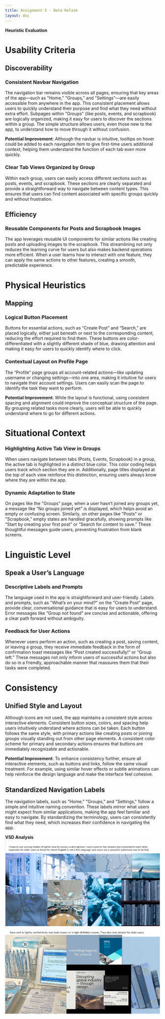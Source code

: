 ```yaml
---
title: Assignment 5 - Beta Relase
layout: doc
---
```

<style>
div.scroll-container {
  background-color: #333;
  overflow: auto;
  white-space: nowrap;
  padding:5px;
  margin-top:20px;
}
div.scroll-container img {
  padding: 5px;
  display:inline-block;
}
</style>

<summary><b>Heuristic Evaluation</b></summary>

# Usability Criteria

## Discoverability

### Consistent Navbar Navigation
The navigation bar remains visible across all pages, ensuring that key areas of the app—such as "Home," "Groups," and "Settings"—are easily accessible from anywhere in the app. This consistent placement allows users to quickly understand their purpose and find what they need without extra effort. Subpages within "Groups" (like posts, events, and scrapbook) are logically organized, making it easy for users to discover the sections within a group. The simple structure allows users, even those new to the app, to understand how to move through it without confusion.

**Potential Improvement**: Although the navbar is intuitive, tooltips on hover could be added to each navigation item to give first-time users additional context, helping them understand the function of each tab even more quickly.

### Clear Tab Views Organized by Group
Within each group, users can easily access different sections such as posts, events, and scrapbook. These sections are clearly separated and provide a straightforward way to navigate between content types. This ensures that users can find content associated with specific groups quickly and without frustration.

## Efficiency

### Reusable Components for Posts and Scrapbook Images
The app leverages reusable UI components for similar actions like creating posts and uploading images to the scrapbook. This streamlining not only reduces the learning curve for users but also makes backend operations more efficient. When a user learns how to interact with one feature, they can apply the same actions to other features, creating a smooth, predictable experience.

# Physical Heuristics

## Mapping

### Logical Button Placement
Buttons for essential actions, such as “Create Post” and “Search,” are placed logically, either just beneath or next to the corresponding content, reducing the effort required to find them. These buttons are color-differentiated with a slightly different shade of blue, drawing attention and making it easy for users to quickly identify where to click.

### Contextual Layout on Profile Page
The “Profile” page groups all account-related actions—like updating username or changing settings—into one area, making it intuitive for users to navigate their account settings. Users can easily scan the page to identify the task they want to perform.

**Potential Improvement**: While the layout is functional, using consistent spacing and alignment could improve the conceptual structure of the page. By grouping related tasks more clearly, users will be able to quickly understand where to go for different actions.

# Situational Context

### Highlighting Active Tab View in Groups
When users navigate between tabs (Posts, Events, Scrapbook) in a group, the active tab is highlighted in a distinct blue color. This color coding helps users track which section they are in. Additionally, page titles displayed at the top of each view reinforce this distinction, ensuring users always know where they are within the app.

### Dynamic Adaptation to State
On pages like the "Groups" page, when a user hasn’t joined any groups yet, a message like “No groups joined yet” is displayed, which helps avoid an empty or confusing screen. Similarly, on other pages like "Posts" or "Scrapbook," empty states are handled gracefully, showing prompts like “Start by creating your first post” or “Search for content to save.” These thoughtful messages guide users, preventing frustration from blank screens.

# Linguistic Level

## Speak a User’s Language

### Descriptive Labels and Prompts
The language used in the app is straightforward and user-friendly. Labels and prompts, such as "What’s on your mind?" on the "Create Post" page, provide clear, conversational guidance that is easy for users to understand. Error messages like “Group not found” are concise and actionable, offering a clear path forward without ambiguity.

### Feedback for User Actions
Whenever users perform an action, such as creating a post, saving content, or leaving a group, they receive immediate feedback in the form of confirmation toast messages like “Post created successfully!” or “Group left.” These messages not only inform users of successful actions but also do so in a friendly, approachable manner that reassures them that their tasks were completed.

# Consistency

## Unified Style and Layout
Although icons are not used, the app maintains a consistent style across interactive elements. Consistent button sizes, colors, and spacing help users intuitively understand where actions can be taken. Each button follows the same style, with primary actions like creating posts or joining groups visually standing out from other page elements. A consistent color scheme for primary and secondary actions ensures that buttons are immediately recognizable and actionable.

**Potential Improvement**: To enhance consistency further, ensure all interactive elements, such as buttons and links, follow the same visual treatment. For example, using similar hover effects or subtle animations can help reinforce the design language and make the interface feel cohesive.

## Standardized Navigation Labels
The navigation labels, such as "Home," "Groups," and "Settings," follow a simple and intuitive naming convention. These labels mirror what users might expect from similar applications, making the app feel familiar and easy to navigate. By standardizing the terminology, users can consistently find what they need, which increases their confidence in navigating the app.


<summary><b>VSD Analysis</b></summary>
<img src="./colors.png">
<img src="./fonts.png">
